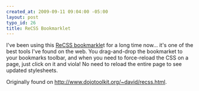 ```yaml
--- 
created_at: 2009-09-11 09:04:00 -05:00
layout: post
typo_id: 26
title: ReCSS Bookmarklet
---
```

<p>I've been using this <a href="javascript:void(function(){var%20i,a,s;a=document.getElementsByTagName('link');for(i=0;i<a.length;i++){s=a[i];if(s.rel.toLowerCase().indexOf('stylesheet')>=0&&s.href)%20{var%20h=s.href.replace(/(&|%5C?)forceReload=\d+/,'');s.href=h+(h.indexOf('?')>=0?'&':'?')+'forceReload='+(new%20Date().valueOf())}}})();">ReCSS bookmarkle</a>t for a long time now... it's one of the best tools I've found on the web. You drag-and-drop the bookmarket to your bookmarks toolbar, and when you need to force-reload the CSS on a page, just click on it and viola! No need to reload the entire page to see updated stylesheets.</p>
<p>Originally found on <a href="http://www.dojotoolkit.org/~david/recss.html">http://www.dojotoolkit.org/~david/recss.html</a>.</p>

